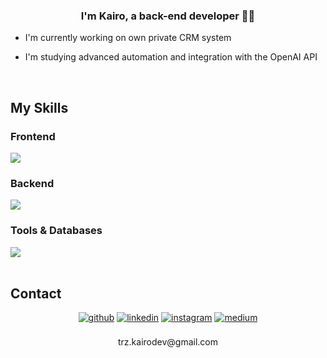 ### <div align="center">I'm Kairo, a back-end developer 👨‍💻</div>  
  

-  I'm currently working on own private CRM system  
  

-  I'm studying advanced automation and integration with the OpenAI API
  

<br/>  


## My Skills




### Frontend  
<div align="left">  
<img src="https://skillicons.dev/icons?i=js,html,css,bootstrap,wordpress" />

</div>

</td><td valign="top" width="33%">



### Backend  
<div align="left">  
<img src="https://skillicons.dev/icons?i=php,laravel,python,flask,django,nodejs,express,selenium" />
</div>

</td><td valign="top" width="33%">



### Tools & Databases  
<div align="left">  
<img src="https://skillicons.dev/icons?i=aws,gcp,nginx,docker,linux,windows,mysql,mongodb,postgresql,firebase,supabase,sqlite" />
</div>



<br/>  


## Contact
<div align="center">
<a href="https://github.com/kairodev" target="_blank"><img src=https://img.shields.io/badge/github-%2324292e.svg?&style=for-the-badge&logo=github&logoColor=white alt=github style="margin-bottom: 5px;" /></a>
<a href="https://linkedin.com/in/kairo-cardozo-27a351267" target="_blank"><img src=https://img.shields.io/badge/linkedin-%231E77B5.svg?&style=for-the-badge&logo=linkedin&logoColor=white alt=linkedin style="margin-bottom: 5px;" /></a>
<a href="https://instagram.com/kairotrz" target="_blank"><img src=https://img.shields.io/badge/instagram-%23000000.svg?&style=for-the-badge&logo=instagram&logoColor=white alt=instagram style="margin-bottom: 5px;" /></a>
<a href="https://medium.com/@trz.kairodev" target="_blank"><img src=https://img.shields.io/badge/medium-%23292929.svg?&style=for-the-badge&logo=medium&logoColor=white alt=medium style="margin-bottom: 5px;" /></a>  
</div>  
<br/>
<div align="center">trz.kairodev@gmail.com</div>
